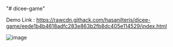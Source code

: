 "# dicee-game" 

Demo Link : https://rawcdn.githack.com/hasanilteris/dicee-game/eede1b4b4618adfc283e863b2fb8dc405e114529/index.html

![image](https://user-images.githubusercontent.com/82460438/147889138-df7a3c1f-8e10-4de5-95ec-8b517ec6bff5.png)
